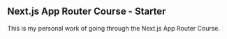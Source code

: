 ## Next.js App Router Course - Starter

This is my personal work of going through the Next.js App Router Course.

